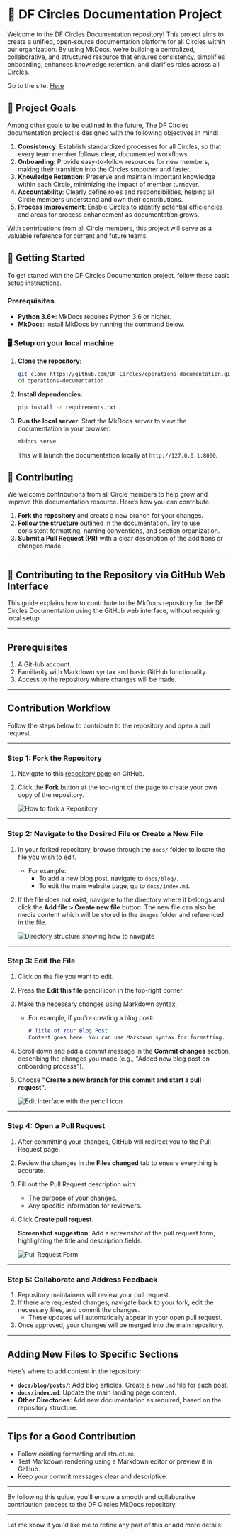 # 🌟 DF Circles Documentation Project

Welcome to the DF Circles Documentation repository! This project aims to create a unified, open-source documentation platform for all Circles within our organization. By using MkDocs, we’re building a centralized, collaborative, and structured resource that ensures consistency, simplifies onboarding, enhances knowledge retention, and clarifies roles across all Circles.

Go to the site: [Here](https://df-circles.github.io/operations-documentation/)

## 🚀 Project Goals

Among other goals to be outlined in the future, The DF Circles documentation project is designed with the following objectives in mind:

1. **Consistency**: Establish standardized processes for all Circles, so that every team member follows clear, documented workflows.
2. **Onboarding**: Provide easy-to-follow resources for new members, making their transition into the Circles smoother and faster.
3. **Knowledge Retention**: Preserve and maintain important knowledge within each Circle, minimizing the impact of member turnover.
4. **Accountability**: Clearly define roles and responsibilities, helping all Circle members understand and own their contributions.
5. **Process Improvement**: Enable Circles to identify potential efficiencies and areas for process enhancement as documentation grows.

With contributions from all Circle members, this project will serve as a valuable reference for current and future teams.

## 🏁 Getting Started

To get started with the DF Circles Documentation project, follow these basic setup instructions.

### Prerequisites

- **Python 3.6+**: MkDocs requires Python 3.6 or higher.
- **MkDocs**: Install MkDocs by running the command below.

### 🖥 Setup on your local machine

1. **Clone the repository**:
   ```bash
   git clone https://github.com/DF-Circles/operations-documentation.git
   cd operations-documentation
   ```

2. **Install dependencies**:
   ```bash
   pip install -r requirements.txt
   ```

3. **Run the local server**:
   Start the MkDocs server to view the documentation in your browser.
   ```bash
   mkdocs serve
   ```
   This will launch the documentation locally at `http://127.0.0.1:8000`.

## 🤝 Contributing

We welcome contributions from all Circle members to help grow and improve this documentation resource. Here’s how you can contribute:

1. **Fork the repository** and create a new branch for your changes.
2. **Follow the structure** outlined in the documentation. Try to use consistent formatting, naming conventions, and section organization.
3. **Submit a Pull Request (PR)** with a clear description of the additions or changes made.

---

## 🤝 Contributing to the Repository via GitHub Web Interface  

This guide explains how to contribute to the MkDocs repository for the DF Circles Documentation using the GitHub web interface, without requiring local setup.

---

## Prerequisites  
1. A GitHub account.  
2. Familiarity with Markdown syntax and basic GitHub functionality.  
3. Access to the repository where changes will be made.

---

## Contribution Workflow  
Follow the steps below to contribute to the repository and open a pull request.

---

### Step 1: Fork the Repository  
1. Navigate to this [repository page](#https://github.com/DF-Circles/operations-documentation) on GitHub.  
2. Click the **Fork** button at the top-right of the page to create your own copy of the repository.  
   
   ![How to fork a Repository](images/how-to-fork-repo.png)

---

### Step 2: Navigate to the Desired File or Create a New File  
1. In your forked repository, browse through the `docs/` folder to locate the file you wish to edit.  
   - For example:  
     - To add a new blog post, navigate to `docs/blog/`.  
     - To edit the main website page, go to `docs/index.md`.  
2. If the file does not exist, navigate to the directory where it belongs and click the **Add file > Create new file** button. The new file can also be media content which will be stored in the `images` folder and referenced in the file.

   ![Directory structure showing how to navigate](images/directory-structure.png)

---

### Step 3: Edit the File  
1. Click on the file you want to edit.  
2. Press the **Edit this file** pencil icon in the top-right corner.  
3. Make the necessary changes using Markdown syntax.  
   - For example, if you're creating a blog post:  
     ```markdown
     # Title of Your Blog Post  
     Content goes here. You can use Markdown syntax for formatting.  
     ```
4. Scroll down and add a commit message in the **Commit changes** section, describing the changes you made (e.g., "Added new blog post on onboarding process").  
5. Choose **"Create a new branch for this commit and start a pull request"**.  

   ![Edit interface with the pencil icon](images/edit-interface-with-pencil.png)

---

### Step 4: Open a Pull Request  
1. After committing your changes, GitHub will redirect you to the Pull Request page.  
2. Review the changes in the **Files changed** tab to ensure everything is accurate.  
3. Fill out the Pull Request description with:  
   - The purpose of your changes.  
   - Any specific information for reviewers.  
4. Click **Create pull request**.  

   **Screenshot suggestion**: Add a screenshot of the pull request form, highlighting the title and description fields.

   ![Pull Request Form](images/pull-request-form.png)

---

### Step 5: Collaborate and Address Feedback  
1. Repository maintainers will review your pull request.  
2. If there are requested changes, navigate back to your fork, edit the necessary files, and commit the changes.  
   - These updates will automatically appear in your open pull request.  
3. Once approved, your changes will be merged into the main repository.  

---

## Adding New Files to Specific Sections  
Here’s where to add content in the repository:  
- **`docs/blog/posts/`**: Add blog articles. Create a new `.md` file for each post.  
- **`docs/index.md`**: Update the main landing page content.  
- **Other Directories**: Add new documentation as required, based on the repository structure.

---

## Tips for a Good Contribution  
- Follow existing formatting and structure.  
- Test Markdown rendering using a Markdown editor or preview it in GitHub.  
- Keep your commit messages clear and descriptive.  

---

By following this guide, you'll ensure a smooth and collaborative contribution process to the DF Circles MkDocs repository.

---

Let me know if you'd like me to refine any part of this or add more details!